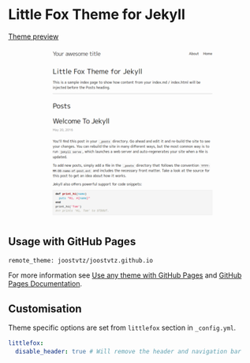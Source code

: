 # Little Fox Theme for Jekyll

[Theme preview](https://kondratyev-nv.github.io/jekyll-theme-littlefox/)

![Little Fox Theme preview](Screenshot_2019-04-12.png)

## Usage with GitHub Pages

    remote_theme: joostvtz/joostvtz.github.io

For more information see [Use any theme with GitHub Pages](https://github.blog/2017-11-29-use-any-theme-with-github-pages/) and [GitHub Pages Documentation](https://help.github.com/en/articles/adding-a-jekyll-theme-to-your-github-pages-site).

## Customisation

Theme specific options are set from `littlefox` section in `_config.yml`.

```yml
littlefox:
  disable_header: true # Will remove the header and navigation bar
```
